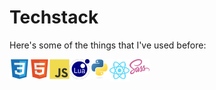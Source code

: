 <!---
BGraham89/BGraham89 is a ✨ special ✨ repository because its `README.md` (this file) appears on your GitHub profile.
You can click the Preview link to take a look at your changes.
--->

# Techstack

Here's some of the things that I've used before:  

<div style="display: flex">
  <a href="https://developer.mozilla.org/en-US/docs/Web/CSS" target="_blank"><img src="./techstack/css.svg" width="32"></a>
  <a href="https://developer.mozilla.org/en-US/docs/Web/HTML" target="_blank"><img src="./techstack/html.svg" width="32"></a>
  <a href="https://developer.mozilla.org/en-US/docs/Web/JavaScript" target="_blank"><img src="./techstack/javascript.svg" width="32"></a>
  <a href="https://www.lua.org/" target="_blank"><img src="./techstack/lua.svg" width="32"></a>
  <a href="https://www.python.org/" target="_blank"><img src="./techstack/python.svg" width="32"></a>
  <a href="https://reactjs.org/" target="_blank"><img src="./techstack/react.svg" width="32"></a>
  <a href="https://sass-lang.com/" target="_blank"><img src="./techstack/sass.svg" width="32"></a>
</div>

